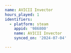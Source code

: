```yaml
---
name: AVICII Invector
hours_played: 1
identifiers:
  - platform: steam
    appid: '986800'
    name: AVICII Invector
    synced_on: '2024-07-04'

---
```

